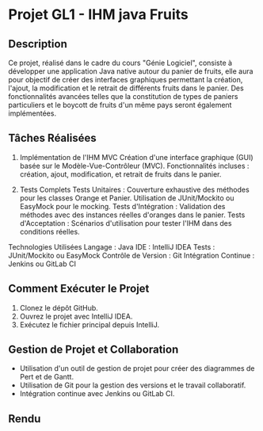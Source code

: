 # Projet GL1 - IHM java Fruits

## Description
Ce projet, réalisé dans le cadre du cours "Génie Logiciel", consiste à développer une application Java native autour du panier de fruits, elle aura pour objectif de créer des interfaces graphiques permettant la création, l'ajout, la modification et le retrait de différents fruits dans le panier. Des fonctionnalités avancées telles que la constitution de types de paniers particuliers et le boycott de fruits d'un même pays seront également implémentées.


## Tâches Réalisées
1. Implémentation de l'IHM MVC
    Création d'une interface graphique (GUI) basée sur le Modèle-Vue-Contrôleur (MVC).
    Fonctionnalités incluses : création, ajout, modification, et retrait de fruits dans le panier.

2. Tests Complets
    Tests Unitaires :
        Couverture exhaustive des méthodes pour les classes Orange et Panier.
        Utilisation de JUnit/Mockito ou EasyMock pour le mocking.
    Tests d'Intégration :
        Validation des méthodes avec des instances réelles d'oranges dans le panier.
    Tests d'Acceptation :
        Scénarios d'utilisation pour tester l'IHM dans des conditions réelles.

Technologies Utilisées
    Langage : Java
    IDE : IntelliJ IDEA
    Tests : JUnit/Mockito ou EasyMock
    Contrôle de Version : Git
    Intégration Continue : Jenkins ou GitLab CI
  
## Comment Exécuter le Projet
1. Clonez le dépôt GitHub.
2. Ouvrez le projet avec IntelliJ IDEA.
3. Exécutez le fichier principal depuis IntelliJ.

## Gestion de Projet et Collaboration
- Utilisation d'un outil de gestion de projet pour créer des diagrammes de Pert et de Gantt.
- Utilisation de Git pour la gestion des versions et le travail collaboratif.
- Intégration continue avec Jenkins ou GitLab CI.

## Rendu 
